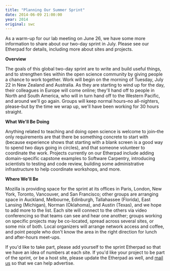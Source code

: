 ```yaml
---
title: "Planning Our Summer Sprint"
date: 2014-06-09 21:00:00
year: 2014
original: swc
---
```

<p>
  As a warm-up for our lab meeting on June 26,
  we have some more information to share
  about our two-day sprint in July.
  Please see our Etherpad for details,
  including more about sites and projects.
</p>
<p><strong>Overview</strong></p>
<p>
  The goals of this global two-day sprint are to write and build useful things,
  and to strengthen ties within the open science community by giving people a chance to work together.
  Work will begin on the morning of Tuesday, July 22 in New Zealand and Australia.
  As they are starting to wind up for the day,
  their colleagues in Europe will come online;
  they'll hand off to people in North and South America,
  who will in turn hand off to the Western Pacific, and around we'll go again.
  Groups will keep normal hours–no all-nighters, please–but by the time we wrap up,
  we'll have been working for 30 hours straight.
</p>
<p><strong>What We'll Be Doing</strong></p>
<p>
  Anything related to teaching and doing open science is welcome to join–the only requirements are that
  there be something concrete to start with
  (because experience shows that starting with a blank screen is a good way to spend two days going in circles),
  and that someone volunteer to coordinate the work.
  Projects currently on our Etherpad
  include adding domain-specific capstone examples to Software Carpentry,
  introducing scientists to testing and code review,
  building some administrative infrastructure to help coordinate workshops,
  and more.
</p>
<p><strong>Where We'll Be</strong></p>
<p>
  Mozilla is providing space for the sprint at its offices
  in Paris, London, New York, Toronto, Vancouver, and San Francisco;
  other groups are arranging space in Auckland, Melbourne, Edinburgh,
  Tallahassee (Florida), East Lansing (Michigan), Norman (Oklahoma), and Austin (Texas),
  and we hope to add more to the list.
  Each site will connect to the others via video conferencing so that teams can see and hear one another;
  groups working on specific projects may be co-located, spread across several sites, or some mix of both.
  Local organizers will arrange network access and coffee,
  and point people who don't know the area in the right direction for lunch and after-hours meet-ups.
</p>
<p>
  If you'd like to take part,
  please add yourself to the sprint Etherpad
  so that we have an idea of numbers at each site.
  If you'd like your project to be part of the sprint,
  or be a host site,
  please update the Etherpad as well,
  and <a href="mailto:{{site.author.email}}">mail us</a> so that we can help advertise.
</p>
